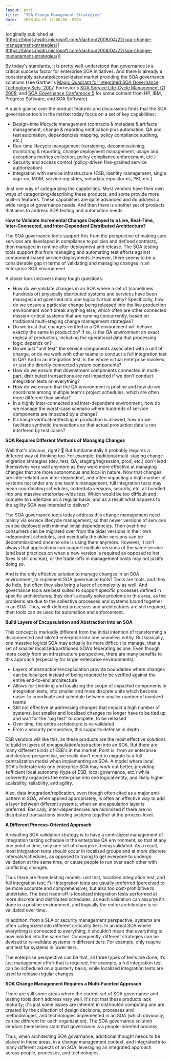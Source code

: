 ```yaml
---
layout: post
title:  "SOA Change Management Strategies"
date:   2008-04-25 12:00:00 -0700
---
```

(originally published at [https://blogs.msdn.microsoft.com/dachou/2008/04/22/soa-change-management-strategies/](https://blogs.msdn.microsoft.com/dachou/2008/04/22/soa-change-management-strategies/))

By today's standards, it is pretty well-understood that governance is a critical success factor for enterprise SOA initiatives. And there is already a considerably saturated/consolidated market providing the SOA governance solutions (see Gartner's [Magic Quadrant for Integrated SOA Governance Technology Sets, 2007](http://mediaproducts.gartner.com/reprints/hp/vol1/article4/article4.html), Forrestor's [SOA Service Life-Cycle Management Q1 2008](http://www.softwareag.com/Corporate/Images/The%20Forrester%20Wave-SOA%20Service%20Life-Cycle%20Management,%20Q1%202008_tcm16-38231.pdf), and [SOA Governance Conference 5](http://www.soagovcon5.com/) for some content from HP, IBM, Progress Software, and SOA Software).
 
A quick glance over the product features and discussions finds that the SOA governance tools in the market today focus on a set of key capabilities:

- Design-time lifecycle management (contracts & metadata & artifacts management, change & reporting notification plus automation, QA and test automation, dependencies mapping, policy compliance auditing, etc.) 
- Run-time lifecycle management (versioning, decommissioning, monitoring & reporting, change deployment management, usage and exceptions metrics collection, policy compliance enforcement, etc.) 
- Security and access control (policy-driven fine-grained service authorization) 
- Integration with service infrastructure (ESB, identity management, single sign-on, MDM, service registries, metadata repositories, PKI, etc.) 

Just one way of categorizing the capabilities. Most vendors have their own ways of categorizing/describing these products, and some provide more built-in features. These capabilities are quite advanced and do address a wide range of governance needs. And then there is another set of products that aims to address SOA testing and automation needs.

**How to Validate Incremental Changes Deployed to a Live, Real-Time, Inter-Connected, and Inter-Dependent Distributed Architecture?**

The SOA governance tools support this from the perspective of making sure services are developed in compliance to policies and defined contracts, then managed in runtime after deployment and release. The SOA testing tools support this from managing and automating test efforts against component-based service deployments. However, there seems to be a considerable gap in terms of validating and managing changes in an enterprise SOA environment.

A closer look uncovers many tough questions:

- How do we validate changes in an SOA where a set of (sometimes hundreds of) physically distributed systems and services have been managed and governed into one logical/virtual entity? Specifically, how do we ensure a particular change being released into the live production environment won't break anything else, which often are other connected mission-critical systems that are running concurrently, based on traditional multi-staging change management strategies? 
- Do we trust that changes verified in a QA environment will behave exactly the same in production? If so, is the QA environment an exact replica of production, including the operational data that processing logic depends on? 
- Do we just "unit test" the service components associated with a unit of change, or do we work with other teams to conduct a full integration test in QA? And in an integration test, is the whole virtual enterprise involved, or just the directly connected system components? 
- How do we ensure that downstream components connected in multi-part, distributed transactions are not impacted if we don't conduct integration tests on everything? 
- How do we ensure that the QA environment is pristine and how do we coordinate among multiple team's project schedules, which are often more different than similar? 
- In a highly inter-connected and inter-dependent environment, how do we manage the worst-case scenario where hundreds of service components are impacted by a change? 
- If change verification/testing in production is allowed, how do we facilitate synthetic transactions so that actual production data is not interfered by test cases? 

**SOA Requires Different Methods of Managing Changes**

Well that's obvious, right? 🙂 But fundamentally it probably requires a different way of thinking too. For example, traditional multi-staging change migration strategies (dev, test, QA, staging/regression, prod, etc.) don't lend themselves very well anymore as they were more effective at managing changes that are more autonomous and local in nature. Now that changes are inter-related and inter-dependent, and often impacting a high number of systems not under any one team's management, full integration tests may mean coordinating schedules, code/data versions, security, etc. all bundled into one massive enterprise-wide test. Which would be too difficult and complex to undertake on a regular basis, and as a result what happens to the agility SOA was intended to deliver?

The SOA governance tools today address this change management need mainly via service lifecycle management, so that newer versions of services can be deployed with minimal initial dependencies. Then over time consumers can be migrated over from the older versions in their own independent schedules, and eventually the older versions can be decommissioned once no one is using them anymore. However, it isn't always that applications can support multiple versions of the same service (and best practices on when a new version is required as opposed to hot fixes is still unclear), or the trade-offs in management costs may not justify doing so.

And is the only effective solution to manage changes in an SOA environment, to implement SOA governance tools? Tools are tools, and they do help, but often they also bring a layer of complexity as well. And governance tools are best suited to support specific processes defined in specific architectures; they don't actually solve problems in this area, as the problems are due to the collective processes and systems bound together in an SOA. Thus, well-defined processes and architectures are still required, then tools can be used for automation and enforcement.

**Build Layers of Encapsulation and Abstraction Into an SOA**

This concept is markedly different from the initial intention of transforming a disconnected and silo'ed enterprise into one seamless entity. But basically, one massive logical SOA may actually be more difficult to manage, than a set of smaller localized/partitioned SOA's federating as one. Even though more costly from an infrastructure perspective, there are many benefits to this approach (especially for larger enterprise environments):

- Layers of abstraction/encapsulation provide boundaries where changes can be localized instead of being required to be verified against the entire end-to-end architecture 
- Allows for shrinking and localizing the scope of impacted components in integration tests, into smaller and more discrete units which become easier to coordinate and schedule between smaller number of involved teams 
- Still not effective at addressing changes that impact a high number of systems, but smaller and localized changes no longer have to be tied up and wait for the "big test" to complete, to be released 
- Over time, the entire architecture is re-validated 
- From a security perspective, this supports defense in depth 

ESB vendors will like this, as these products are the most effective solutions to build in layers of encapsulation/abstraction into an SOA. But there are many different kinds of ESB's in the market. Point is, from an enterprise architecture perspective, we really don't need to migrate to a full centralization model when implementing an SOA. A model where local SOA's federate into one enterprise SOA may work out better, providing sufficient local autonomy (type of ESB, local governance, etc.) while coherently organizes the enterprise into one logical entity, and likely higher scalability, reliability, and agility.

Also, data integration/replication, even though often cited as a major anti-pattern in SOA, when applied appropriately, is often an effective way to add a layer between different systems, when an encapsulation layer is preferred. Basically, inter-dependencies are minimized if there are no distributed transactions binding systems together at the process level.

**A Different Process-Oriented Approach**

A resulting SOA validation strategy is to have a centralized management of integration testing schedule in the enterprise QA environment, so that at any one point in time, only one set of changes is being validated. As a result, most integration tests should occur in localized groups and at more discrete intervals/schedules, as opposed to trying to get everyone to undergo validation at the same time, or cause people to run over each other with conflicting changes.

Thus there are three testing models: unit test, localized integration test, and full integration test. Full integration tests are usually preferred (perceived to be more accurate and comprehensive), but also too cost-prohibitive to undertake. The best trade-off is localized integration tests performed at more discrete and distributed schedules, as each validation can assume it’s done in a pristine environment, and logically the entire architecture is re-validated over time.

In addition, from a SLA or security management perspective, systems are often categorized into different criticality tiers. In an ideal SOA where everything is connected to everything, it shouldn’t mean that everything is now molded into the same tier. Consequently, different strategies can be devised to re-validate systems in different tiers. For example, only require unit test for systems in lower tiers.

The enterprise perspective can be that, all three types of tests are done; it’s just management effort that is required. For example, a full integration test can be scheduled on a quarterly basis, while localized integration tests are used to release regular changes.

**SOA Change Management Requires a Multi-Faceted Approach**

There are still some areas where the current set of SOA governance and testing tools don't address very well. It's not that these products lack maturity; it's just some issues are inherent in distributed computing and are created by the collection of design decisions, processes and methodologies, and technologies implemented in an SOA (which obviously, can be different for each organization). The SOA governance solution vendors themselves state that governance is a people-oriented process.

Thus, when architecting SOA governance, additional thought needs to be placed in these areas, in a change management context, and integrated into many different aspects of an SOA, leveraging an integrated approach across people, processes, and technologies.